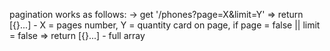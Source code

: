 
pagination works as follows:
 -> get '/phones?page=X&limit=Y' => return [{}...] - X = pages number, Y = quantity card on page,
 if page = false || limit = false => return [{}...] - full array

